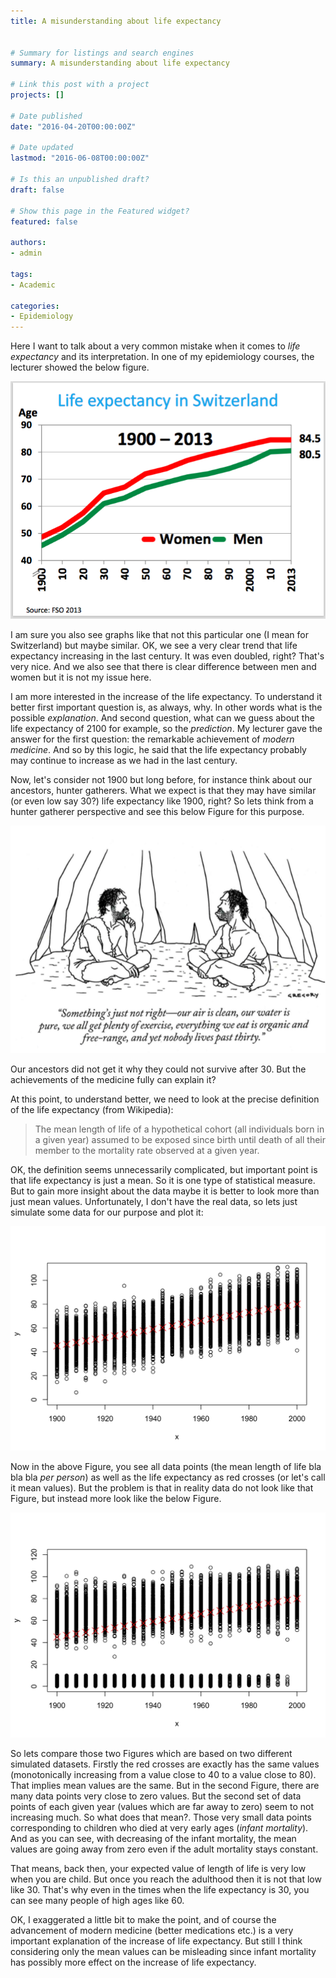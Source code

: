 ```yaml
---
title: A misunderstanding about life expectancy


# Summary for listings and search engines
summary: A misunderstanding about life expectancy

# Link this post with a project
projects: []

# Date published
date: "2016-04-20T00:00:00Z"

# Date updated
lastmod: "2016-06-08T00:00:00Z"

# Is this an unpublished draft?
draft: false

# Show this page in the Featured widget?
featured: false

authors:
- admin

tags:
- Academic

categories:
- Epidemiology
---
```


Here I want to talk about a very common mistake when it comes to *life expectancy* and its interpretation. In one of my epidemiology courses, the lecturer showed the below figure. 

![png](./Life_Exp.png)

I am sure you also see graphs like that not this particular one (I mean for Switzerland) but maybe similar. OK, we see a very clear trend that life expectancy increasing in the last century. It was even doubled, right? That's very nice. And we also see that there is clear difference between men and women but it is not my issue here.

I am more interested in the increase of the life expectancy. To understand it better first important question is, as always, why. In other words what is the possible *explanation*. And second question, what can we guess about the life expectancy of 2100 for example, so the *prediction*. My lecturer gave the answer for the first question: the remarkable achievement of *modern medicine*. And so by this logic, he said that the life expectancy probably may continue to increase as we had in the last century. 

Now, let's consider not 1900 but long before, for instance think about our ancestors, hunter gatherers. What we expect is that they may have similar (or even low say 30?) life expectancy like 1900, right? So lets think from a hunter gatherer perspective and see this below Figure for this purpose. 

![png](Foragers.png)



Our ancestors did not get it why they could not survive after 30. But the achievements of the medicine fully can explain it? 

At this point, to understand better, we need to look at the precise definition of the life expectancy (from Wikipedia):

> The mean length of life of a hypothetical cohort (all individuals born in a given year) assumed to be exposed since birth until death of all their member to the mortality rate observed at a given year.

OK, the definition seems unnecessarily complicated, but important point is that life expectancy is just a mean. So it is one type of statistical measure. But to gain more insight about the data maybe it is better to look more than just mean values. Unfortunately, I don't have the real data, so lets just simulate some data for our purpose and plot it:


<img src="index_files/figure-html/plot1-1.png" width="672" />

Now in the above Figure, you see all data points (the mean length of life bla bla bla *per person*) as well as the life expectancy as red crosses (or let's call it mean values). But the problem is that in reality data do not look like that Figure, but instead more look like the below Figure.


<img src="index_files/figure-html/plot2-1.png" width="672" />


So lets compare those two Figures which are based on two different simulated datasets. Firstly the red crosses are exactly has the same values (monotonically increasing from a value close to 40 to a value close to 80). That implies mean values are the same. But in the second Figure, there are many data points very close to zero values. But the second set of data points of each given year (values which are far away to zero) seem to not increasing much. So what does that mean?. Those very small data points corresponding to children who died at very early ages (*infant mortality*). And as you can see, with decreasing of the infant mortality, the mean values are going away from zero even if the adult mortality stays constant. 

That means, back then, your expected value of length of life is very low when you are child. But once you reach the adulthood then it is not that low like 30. That's why even in the times when the life expectancy is 30, you can see many people of high ages like 60.

OK, I exaggerated a little bit to make the point, and of course the advancement of modern medicine (better medications etc.) is a very important explanation of the increase of life expectancy. But still I think considering only the mean values can be misleading since infant mortality has possibly more effect on the increase of life expectancy.






